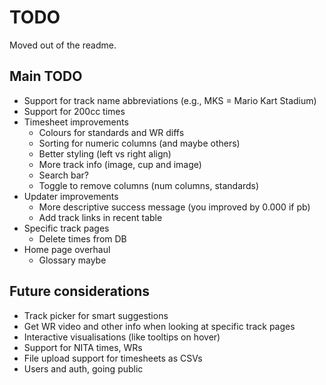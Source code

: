 # TODO
Moved out of the readme.

## Main TODO
- Support for track name abbreviations (e.g., MKS = Mario Kart Stadium)
- Support for 200cc times
- Timesheet improvements
    - Colours for standards and WR diffs
    - Sorting for numeric columns (and maybe others)
    - Better styling (left vs right align)
    - More track info (image, cup and image)
    - Search bar?
    - Toggle to remove columns (num columns, standards)
- Updater improvements
    - More descriptive success message (you improved by 0.000 if pb)
    - Add track links in recent table
- Specific track pages
    - Delete times from DB
- Home page overhaul
    - Glossary maybe

## Future considerations
- Track picker for smart suggestions
- Get WR video and other info when looking at specific track pages
- Interactive visualisations (like tooltips on hover)
- Support for NITA times, WRs
- File upload support for timesheets as CSVs
- Users and auth, going public
